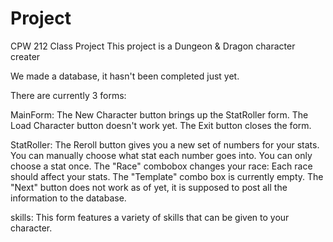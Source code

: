 # Project
CPW 212 Class Project
This project is a Dungeon & Dragon character creater

We made a database, it hasn't been completed just yet.

There are currently 3 forms:

MainForm:
The New Character button brings up the StatRoller form.
The Load Character button doesn't work yet.
The Exit button closes the form.

StatRoller:
The Reroll button gives you a new set of numbers for your stats.
You can manually choose what stat each number goes into.
You can only choose a stat once.
The "Race" combobox changes your race:
  Each race should affect your stats.
The "Template" combo box is currently empty.
The "Next" button does not work as of yet, it is supposed to post all the information to the database.

skills:
This form features a variety of skills that can be given to your character.
